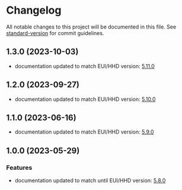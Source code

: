 # Changelog

All notable changes to this project will be documented in this file. See [standard-version](https://github.com/conventional-changelog/standard-version) for commit guidelines.

## 1.3.0 (2023-10-03)

* documentation updated to match EUI/HHD version: [5.11.0](https://gitlab.tekniker.es/aut/projects/3151-LSST/LabVIEWCode/HMIComputers/-/releases/5.11.0)

## 1.2.0 (2023-09-27)

* documentation updated to match EUI/HHD version: [5.10.0](https://gitlab.tekniker.es/aut/projects/3151-LSST/LabVIEWCode/HMIComputers/-/releases/5.10.0)

## 1.1.0 (2023-06-16)

* documentation updated to match EUI/HHD version: [5.9.0](https://gitlab.tekniker.es/aut/projects/3151-LSST/LabVIEWCode/HMIComputers/-/releases/5.9.0)

## 1.0.0 (2023-05-29)

### Features

* documentation updated to match until EUI/HHD version: [5.8.0](https://gitlab.tekniker.es/aut/projects/3151-LSST/LabVIEWCode/HMIComputers/-/releases/5.8.0)
